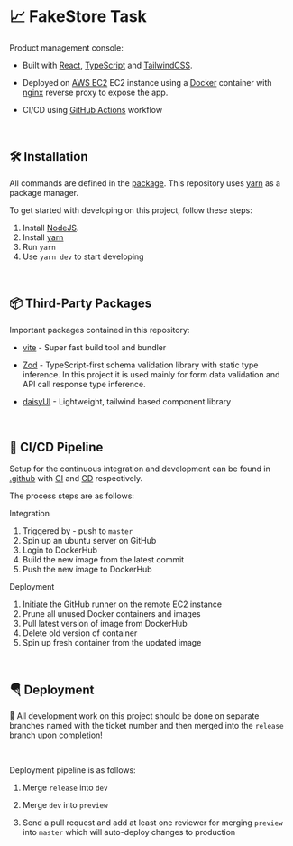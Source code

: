 
# 📈 FakeStore Task
Product management console:

- Built with [React](https://react.dev/), [TypeScript](https://www.typescriptlang.org/) and [TailwindCSS](https://tailwindcss.com/).

- Deployed on [AWS EC2](https://aws.amazon.com/) EC2 instance using a [Docker](https://www.docker.com/) container with [nginx](https://www.nginx.com/) reverse proxy to expose the app.

- CI/CD using [GitHub Actions](https://github.com/features/actions) workflow

<br/>


## 🛠️ Installation


All commands are defined in the [package](./package.json). This repository uses [yarn](https://yarnpkg.com/) as a package manager.

To get started with developing on this project, follow these steps:

1. Install [NodeJS](https://nodejs.org/en).
1. Install [yarn](https://yarnpkg.com/)
1. Run ```yarn```
1. Use ```yarn dev``` to start developing

<br />

## 📦 Third-Party Packages

Important packages contained in this repository:


* [vite](https://vitejs.dev/) - Super fast build tool and bundler

* [Zod](https://zod.dev/) - TypeScript-first schema validation library with static type inference. In this project it is used mainly for form data validation and API call response type inference.

* [daisyUI](https://daisyui.com/) - Lightweight, tailwind based component library

<br />

## 🚀 CI/CD Pipeline

Setup for the continuous integration and development can be found in [.github](./.github/workflows/) with [CI](./.github/workflows/ci.yml) and [CD](./.github/workflows/cd.yml) respectively.

The process steps are as follows:

Integration
1. Triggered by - push to ```master```
1. Spin up an ubuntu server on GitHub
2. Login to DockerHub
3. Build the new image from the latest commit
4. Push the new image to DockerHub

Deployment
1. Initiate the GitHub runner on the remote EC2 instance
2. Prune all unused Docker containers and images
3. Pull latest version of image from DockerHub
4. Delete old version of container
5. Spin up fresh container from the updated image

<br/>


## 🪂 Deployment
🛑 All development work on this project should be done on separate branches named with the ticket number and then merged into the ```release``` branch upon completion!

<br />

Deployment pipeline is as follows:

1. Merge ```release``` into ```dev```

2. Merge ```dev``` into ```preview```

2. Send a pull request and add at least one reviewer for merging ```preview``` into ```master``` which will auto-deploy changes to production